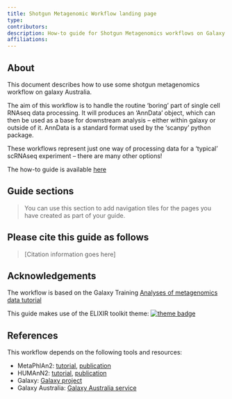 ```yaml
---
title: Shotgun Metagenomic Workflow landing page
type: 
contributors: 
description: How-to guide for Shotgun Metagenomics workflows on Galaxy Australia.
affiliations: 
---
```



## About 

This document describes how to use some shotgun metagenomics workflow on galaxy Australia. 

The aim of this workflow is to handle the routine ‘boring’ part of single cell RNAseq data processing. It will produces an ‘AnnData’ object, which can then be used as a base for downstream analysis – either within galaxy or outside of it. AnnData is a standard format used by the ‘scanpy’ python package. 

These workflows represent just one way of processing data for a ‘typical’ scRNAseq experiment – there are many other options!  

The how-to guide is available [here](scrnaseq_wf_guide.html)


## Guide sections

> You can use this section to add navigation tiles for the pages you have created as part of your guide.


## Please cite this guide as follows

> [Citation information goes here]


## Acknowledgements

The workflow is based on the Galaxy Training [Analyses of metagenomics data tutorial](https://training.galaxyproject.org/training-material/topics/metagenomics/tutorials/general-tutorial/tutorial.html#shotgun-metagenomics-data)

This guide makes use of the ELIXIR toolkit theme: [![theme badge](https://img.shields.io/badge/ELIXIR%20toolkit%20theme-jekyll-blue?color=0d6efd)](https://github.com/ELIXIR-Belgium/elixir-toolkit-theme)


## References

This workflow depends on the following tools and resources:
* MetaPhlAn2: [tutorial](https://github.com/biobakery/biobakery/wiki/metaphlan2), [publication](https://www.nature.com/articles/nmeth.3589)
* HUMAnN2: [tutorial](https://github.com/biobakery/biobakery/wiki/humann2), [publication](https://www.nature.com/articles/s41592-018-0176-y)
* Galaxy: [Galaxy project](https://galaxyproject.org/) 
* Galaxy Australia: [Galaxy Australia service](https://usegalaxy.org.au/)
